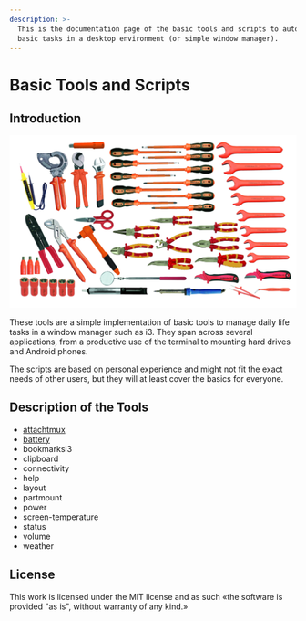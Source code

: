 ```yaml
---
description: >-
  This is the documentation page of the basic tools and scripts to automatise
  basic tasks in a desktop environment (or simple window manager).
---
```


# Basic Tools and Scripts

## Introduction

![Basic tools, but no scripts](.gitbook/assets/safety_tools_1000v_vde-vde_electrician_sets-52_pcs.-52_pcs..png.jpg)

These tools are a simple implementation of basic tools to manage daily life tasks in a window manager such as i3. They span across several applications, from a productive use of the terminal to mounting hard drives and Android phones.

The scripts are based on personal experience and might not fit the exact needs of other users, but they will at least cover the basics for everyone.

## Description of the Tools

* [attachtmux](tools/attachtmux.md)
* [battery](tools/battery.md)
* bookmarksi3
* clipboard
* connectivity
* help
* layout
* partmount
* power
* screen-temperature
* status
* volume
* weather

## License

This work is licensed under the MIT license and as such «the software is provided "as is", without warranty of any kind.»

